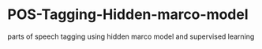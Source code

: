 # POS-Tagging-Hidden-marco-model
parts of speech tagging using hidden marco model and supervised  learning 
